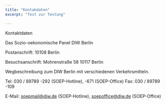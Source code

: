 ```yaml
---
title: "Kontakdaten"
excerpt: "Test zur Testung"

---
```


Kontaktdaten

Das Sozio-oekonomische Panel
DIW Berlin

Postanschrift:
10108 Berlin

Besuchsanschrift:
Mohrenstraße 58
10117 Berlin

Wegbeschreibung zum DIW Berlin mit verschiedenen Verkehrsmitteln.

Tel: 030 / 89789 -292 (SOEP-Hotline), -671 (SOEP-Office)
Fax: 030 / 89789 -109

E-Mail: soepmail@diw.de (SOEP-Hotline), soepoffice@diw.de (SOEP-Office)
